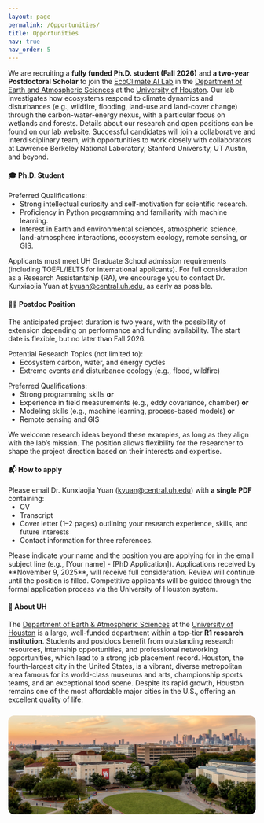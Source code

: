 ```yaml
---
layout: page
permalink: /Opportunities/
title: Opportunities
nav: true
nav_order: 5
---
```



We are recruiting a **fully funded Ph.D. student (Fall 2026)** and **a two-year Postdoctoral Scholar** to join the [EcoClimate AI Lab](https://ecoai-yuanlab.github.io/) in the [Department of Earth and Atmospheric Sciences](https://www.uh.edu/nsm/earth-atmospheric/index.php) at the [University of Houston](https://www.uh.edu/). Our lab investigates how ecosystems respond to climate dynamics and disturbances (e.g., wildfire, flooding, land-use and land-cover change) through the carbon-water-energy nexus, with a particular focus on wetlands and forests. Details about our research and open positions can be found on our lab website. Successful candidates will join a collaborative and interdisciplinary team, with opportunities to work closely with collaborators at Lawrence Berkeley National Laboratory, Stanford University, UT Austin, and beyond.


#### 🎓 **Ph.D. Student** 
<p style="margin-bottom:0;">Preferred Qualifications:</p>
<ul style="margin-top:0;">
    <li>Strong intellectual curiosity and self-motivation for scientific research.</li>
    <li>Proficiency in Python programming and familiarity with machine learning.</li>
    <li>Interest in Earth and environmental sciences, atmospheric science, land-atmosphere interactions, ecosystem ecology, remote sensing, or GIS.</li>
</ul>

Applicants must meet UH Graduate School admission requirements (including TOEFL/IELTS for international applicants). For full consideration as a Research Assistantship (RA), we encourage you to contact Dr. Kunxiaojia Yuan at <u>kyuan@central.uh.edu</u>, as early as possible.


#### 🧑‍🔬 **Postdoc Position**

The anticipated project duration is two years, with the possibility of extension depending on performance and funding availability. The start date is flexible, but no later than Fall 2026.


<p style="margin-bottom:0;">Potential Research Topics (not limited to):</p>
<ul style="margin-top:0;">
    <li>Ecosystem carbon, water, and energy cycles</li>
    <li>Extreme events and disturbance ecology (e.g., flood, wildfire)</li>
</ul>

<p style="margin-bottom:0;">Preferred Qualifications:</p>
<ul style="margin-top:0;">
    <li>Strong programming skills <strong>or</strong></li>
    <li>Experience in field measurements (e.g., eddy covariance, chamber) <strong>or</strong></li>
    <li>Modeling skills (e.g., machine learning, process-based models) <strong>or</strong></li>
    <li>Remote sensing and GIS</li>
</ul>
We welcome research ideas beyond these examples, as long as they align with the lab’s mission. The position allows flexibility for the researcher to shape the project direction based on their interests and expertise.


#### 📬 **How to apply**
<p style="margin-bottom:0;">Please email Dr. Kunxiaojia Yuan (<u>kyuan@central.uh.edu</u>) with <strong>a single PDF</strong> containing:</p>
<ul style="margin-top:0;">
    <li>CV</li>
    <li>Transcript</li>
    <li>Cover letter (1–2 pages) outlining your research experience, skills, and future interests</li>
    <li>Contact information for three references. </li>
</ul>
Please indicate your name and the position you are applying for in the email subject line (e.g., [Your name] - [PhD Application]).
Applications received by **November 9, 2025**, will receive full consideration. Review will continue until the position is filled. Competitive applicants will be guided through the formal application process via the University of Houston system.


#### 🏫 **About UH**
The [Department of Earth & Atmospheric Sciences](https://uh.edu/nsm/earth-atmospheric/) at the [University of Houston](https://uh.edu/) is a large, well-funded department within a top-tier **R1 research institution**. Students and postdocs benefit from outstanding research resources, internship opportunities, and professional networking opportunities, which lead to a strong job placement record. Houston, the fourth-largest city in the United States, is a vibrant, diverse metropolitan area famous for its world-class museums and arts, championship sports teams, and an exceptional food scene. Despite its rapid growth, Houston remains one of the most affordable major cities in the U.S., offering an excellent quality of life.


<div style="text-align:center; margin-top:24px;">
  <img src="/assets/img/UH.jpg" alt="UH campus" style="max-width:100%; border-radius:12px;">
</div>